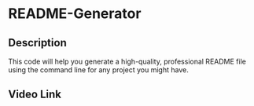 # README-Generator

## Description
This code will help you generate a high-quality, professional README file using the command line for any project you might have.

## Video Link
